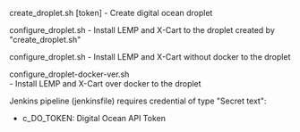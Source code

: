 
create_droplet.sh [token] - Create digital ocean droplet

configure_droplet.sh      - Install LEMP and X-Cart to the droplet created by "create_droplet.sh"

configure_droplet.sh      - Install LEMP and X-Cart without docker to the droplet 

configure_droplet-docker-ver.sh   
                          - Install LEMP and X-Cart over docker to the droplet 

Jenkins pipeline (jenkinsfile) requires credential of type "Secret text":
 - c_DO_TOKEN: Digital Ocean API Token
 